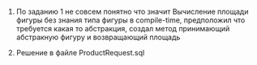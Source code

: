 1. По заданию 1 не совсем понятно что значит Вычисление площади фигуры без знания типа фигуры в compile-time, предположил что требуется какая то абстракция, 
создал метод принимающий абстракную фигуру и возвращающий площадь

2. Решение в файле ProductRequest.sql
